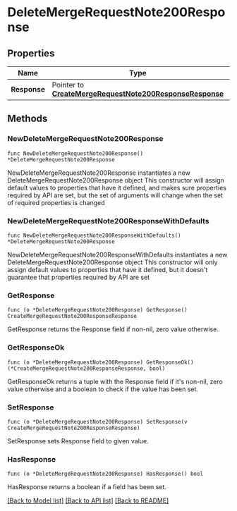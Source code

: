 # DeleteMergeRequestNote200Response

## Properties

Name | Type | Description | Notes
------------ | ------------- | ------------- | -------------
**Response** | Pointer to [**CreateMergeRequestNote200ResponseResponse**](CreateMergeRequestNote200ResponseResponse.md) |  | [optional] 

## Methods

### NewDeleteMergeRequestNote200Response

`func NewDeleteMergeRequestNote200Response() *DeleteMergeRequestNote200Response`

NewDeleteMergeRequestNote200Response instantiates a new DeleteMergeRequestNote200Response object
This constructor will assign default values to properties that have it defined,
and makes sure properties required by API are set, but the set of arguments
will change when the set of required properties is changed

### NewDeleteMergeRequestNote200ResponseWithDefaults

`func NewDeleteMergeRequestNote200ResponseWithDefaults() *DeleteMergeRequestNote200Response`

NewDeleteMergeRequestNote200ResponseWithDefaults instantiates a new DeleteMergeRequestNote200Response object
This constructor will only assign default values to properties that have it defined,
but it doesn't guarantee that properties required by API are set

### GetResponse

`func (o *DeleteMergeRequestNote200Response) GetResponse() CreateMergeRequestNote200ResponseResponse`

GetResponse returns the Response field if non-nil, zero value otherwise.

### GetResponseOk

`func (o *DeleteMergeRequestNote200Response) GetResponseOk() (*CreateMergeRequestNote200ResponseResponse, bool)`

GetResponseOk returns a tuple with the Response field if it's non-nil, zero value otherwise
and a boolean to check if the value has been set.

### SetResponse

`func (o *DeleteMergeRequestNote200Response) SetResponse(v CreateMergeRequestNote200ResponseResponse)`

SetResponse sets Response field to given value.

### HasResponse

`func (o *DeleteMergeRequestNote200Response) HasResponse() bool`

HasResponse returns a boolean if a field has been set.


[[Back to Model list]](../README.md#documentation-for-models) [[Back to API list]](../README.md#documentation-for-api-endpoints) [[Back to README]](../README.md)


